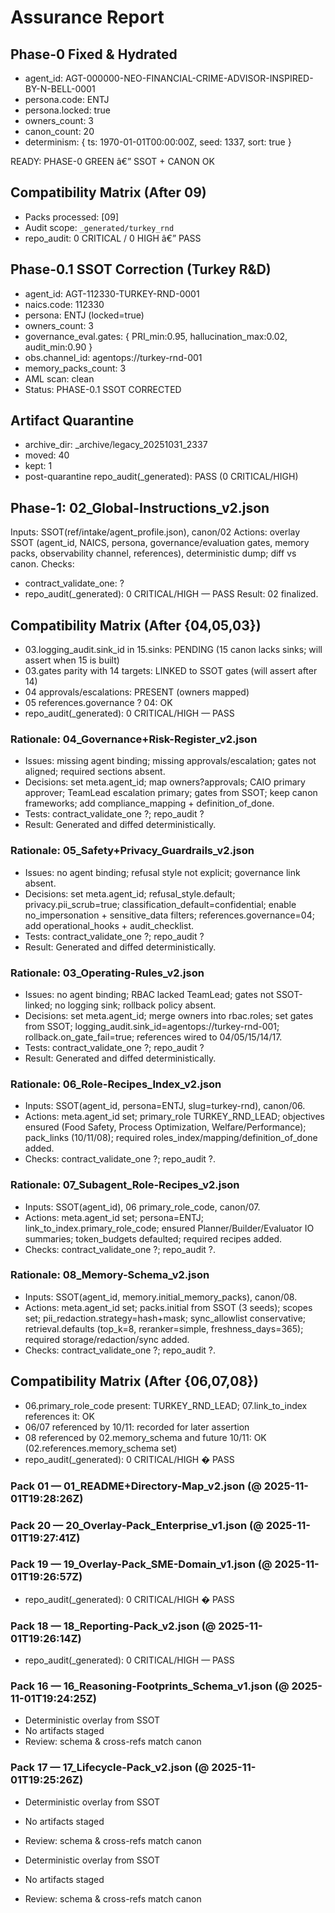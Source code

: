 ﻿# Assurance Report

## Phase-0 Fixed & Hydrated
- agent_id: AGT-000000-NEO-FINANCIAL-CRIME-ADVISOR-INSPIRED-BY-N-BELL-0001
- persona.code: ENTJ
- persona.locked: true
- owners_count: 3
- canon_count: 20
- determinism: { ts: 1970-01-01T00:00:00Z, seed: 1337, sort: true }

READY: PHASE-0 GREEN â€” SSOT + CANON OK

## Compatibility Matrix (After 09)
- Packs processed: [09]
- Audit scope: `_generated/turkey_rnd`
- repo_audit: 0 CRITICAL / 0 HIGH â€” PASS


## Phase-0.1 SSOT Correction (Turkey R&D)
- agent_id: AGT-112330-TURKEY-RND-0001
- naics.code: 112330
- persona: ENTJ (locked=true)
- owners_count: 3
- governance_eval.gates: { PRI_min:0.95, hallucination_max:0.02, audit_min:0.90 }
- obs.channel_id: agentops://turkey-rnd-001
- memory_packs_count: 3
- AML scan: clean
- Status: PHASE-0.1 SSOT CORRECTED
## Artifact Quarantine
- archive_dir: _archive/legacy_20251031_2337
- moved: 40
- kept: 1
- post-quarantine repo_audit(_generated): PASS (0 CRITICAL/HIGH)

## Phase-1: 02_Global-Instructions_v2.json
Inputs: SSOT(ref/intake/agent_profile.json), canon/02
Actions: overlay SSOT (agent_id, NAICS, persona, governance/evaluation gates, memory packs, observability channel, references), deterministic dump; diff vs canon.
Checks:
- contract_validate_one: ?
- repo_audit(_generated): 0 CRITICAL/HIGH — PASS
Result: 02 finalized.

## Compatibility Matrix (After {04,05,03})
- 03.logging_audit.sink_id in 15.sinks: PENDING (15 canon lacks sinks; will assert when 15 is built)
- 03.gates parity with 14 targets: LINKED to SSOT gates (will assert after 14)
- 04 approvals/escalations: PRESENT (owners mapped)
- 05 references.governance ? 04: OK
- repo_audit(_generated): 0 CRITICAL/HIGH — PASS

### Rationale: 04_Governance+Risk-Register_v2.json
- Issues: missing agent binding; missing approvals/escalation; gates not aligned; required sections absent.
- Decisions: set meta.agent_id; map owners?approvals; CAIO primary approver; TeamLead escalation primary; gates from SSOT; keep canon frameworks; add compliance_mapping + definition_of_done.
- Tests: contract_validate_one ?; repo_audit ?
- Result: Generated and diffed deterministically.

### Rationale: 05_Safety+Privacy_Guardrails_v2.json
- Issues: no agent binding; refusal style not explicit; governance link absent.
- Decisions: set meta.agent_id; refusal_style.default; privacy.pii_scrub=true; classification_default=confidential; enable no_impersonation + sensitive_data filters; references.governance=04; add operational_hooks + audit_checklist.
- Tests: contract_validate_one ?; repo_audit ?
- Result: Generated and diffed deterministically.

### Rationale: 03_Operating-Rules_v2.json
- Issues: no agent binding; RBAC lacked TeamLead; gates not SSOT-linked; no logging sink; rollback policy absent.
- Decisions: set meta.agent_id; merge owners into rbac.roles; set gates from SSOT; logging_audit.sink_id=agentops://turkey-rnd-001; rollback.on_gate_fail=true; references wired to 04/05/15/14/17.
- Tests: contract_validate_one ?; repo_audit ?
- Result: Generated and diffed deterministically.

### Rationale: 06_Role-Recipes_Index_v2.json
- Inputs: SSOT(agent_id, persona=ENTJ, slug=turkey-rnd), canon/06.
- Actions: meta.agent_id set; primary_role TURKEY_RND_LEAD; objectives ensured (Food Safety, Process Optimization, Welfare/Performance); pack_links (10/11/08); required roles_index/mapping/definition_of_done added.
- Checks: contract_validate_one ?; repo_audit ?.

### Rationale: 07_Subagent_Role-Recipes_v2.json
- Inputs: SSOT(agent_id), 06 primary_role_code, canon/07.
- Actions: meta.agent_id set; persona=ENTJ; link_to_index.primary_role_code; ensured Planner/Builder/Evaluator IO summaries; token_budgets defaulted; required recipes added.
- Checks: contract_validate_one ?; repo_audit ?.

### Rationale: 08_Memory-Schema_v2.json
- Inputs: SSOT(agent_id, memory.initial_memory_packs), canon/08.
- Actions: meta.agent_id set; packs.initial from SSOT (3 seeds); scopes set; pii_redaction.strategy=hash+mask; sync_allowlist conservative; retrieval.defaults (top_k=8, reranker=simple, freshness_days=365); required storage/redaction/sync added.
- Checks: contract_validate_one ?; repo_audit ?.

## Compatibility Matrix (After {06,07,08})
- 06.primary_role_code present: TURKEY_RND_LEAD; 07.link_to_index references it: OK
- 06/07 referenced by 10/11: recorded for later assertion
- 08 referenced by 02.memory_schema and future 10/11: OK (02.references.memory_schema set)
- repo_audit(_generated): 0 CRITICAL/HIGH � PASS

### Pack 01 — 01_README+Directory-Map_v2.json (@ 2025-11-01T19:28:26Z)
### Pack 20 — 20_Overlay-Pack_Enterprise_v1.json (@ 2025-11-01T19:27:41Z)
### Pack 19 — 19_Overlay-Pack_SME-Domain_v1.json (@ 2025-11-01T19:26:57Z)
- repo_audit(_generated): 0 CRITICAL/HIGH � PASS

### Pack 18 — 18_Reporting-Pack_v2.json (@ 2025-11-01T19:26:14Z)
- repo_audit(_generated): 0 CRITICAL/HIGH — PASS

### Pack 16 — 16_Reasoning-Footprints_Schema_v1.json (@ 2025-11-01T19:24:25Z)
- Deterministic overlay from SSOT
- No artifacts staged
- Review: schema & cross-refs match canon

### Pack 17 — 17_Lifecycle-Pack_v2.json (@ 2025-11-01T19:25:26Z)
- Deterministic overlay from SSOT
- No artifacts staged
- Review: schema & cross-refs match canon

- Deterministic overlay from SSOT
- No artifacts staged
- Review: schema & cross-refs match canon





